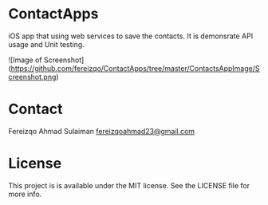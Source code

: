 # ContactApps
iOS app that using web services to save the contacts. It is demonsrate API usage and Unit testing.

![Image of Screenshot]
(https://github.com/fereizqo/ContactApps/tree/master/ContactsAppImage/Screenshot.png)

# Contact
Fereizqo Ahmad Sulaiman
fereizqoahmad23@gmail.com

# License
This project is is available under the MIT license. See the LICENSE file for more info.